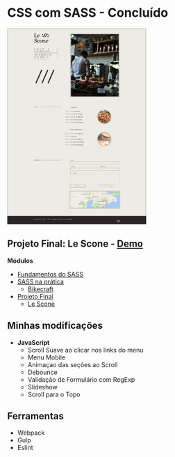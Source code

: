 # CSS com SASS - Concluído

<img src="./readme/lescone.png" height="450">

## Projeto Final: Le Scone - [Demo](https://matheusgomesweb.github.io/cursos/Programacao/FrontEnd/Cursos-Origamid/css-com-SASS/Projeto-Final/le-scone//index.html)

**Módulos**

* [Fundamentos do SASS](https://github.com/MatheusGomesWeb/Cursos/tree/master/Programacao/FrontEnd/Cursos-Origamid/css-com-SASS/Fundamentos-SASS)
* [SASS na prática](https://github.com/MatheusGomesWeb/Cursos/tree/master/Programacao/FrontEnd/Cursos-Origamid/css-com-SASS/SASS-na-pratica)
  + [Bikecraft](https://github.com/MatheusGomesWeb/Cursos/tree/master/Programacao/FrontEnd/Cursos-Origamid/css-com-SASS/SASS-na-pratica/bikcraft)
* [Projeto Final](https://github.com/MatheusGomesWeb/Cursos/tree/master/Programacao/FrontEnd/Cursos-Origamid/css-com-SASS/Projeto-Final)
  + [Le Scone](https://github.com/MatheusGomesWeb/Cursos/tree/master/Programacao/FrontEnd/Cursos-Origamid/css-com-SASS/Projeto-Final/le-scone)
  
## Minhas modificações

* **JavaScript**
  + Scroll Suave ao clicar nos links do menu
  + Menu Mobile
  + Animaçao das seções ao Scroll
  + Debounce
  + Validação de Formulário com RegExp
  + Slideshow
  + Scroll para o Topo
  
 ## Ferramentas
  + Webpack
  + Gulp
  + Eslint
